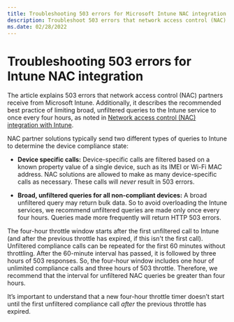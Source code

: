```yaml
---
title: Troubleshooting 503 errors for Microsoft Intune NAC integration
description: Troubleshoot 503 errors that network access control (NAC) partners receive from Intune, and learn about the four-hour throttle window for unfiltered queries.
ms.date: 02/28/2022
---
```

# Troubleshooting 503 errors for Intune NAC integration

The article explains 503 errors that network access control (NAC) partners receive from Microsoft Intune. Additionally, it describes the recommended best practice of limiting broad, unfiltered queries to the Intune service to once every four hours, as noted in [Network access control (NAC) integration with Intune](/mem/intune/protect/network-access-control-integrate).

NAC partner solutions typically send two different types of queries to Intune to determine the device compliance state:

- **Device specific calls:** Device-specific calls are filtered based on a known property value of a single device, such as its IMEI or Wi-Fi MAC address. NAC solutions are allowed to make as many device-specific calls as necessary. These calls will *never* result in 503 errors.

- **Broad, unfiltered queries for all non-compliant devices:** A broad unfiltered query may return bulk data. So to avoid overloading the Intune services, we recommend unfiltered queries are made only once every four hours. Queries made more frequently will return HTTP 503 errors.

The four-hour throttle window starts after the first unfiltered call to Intune (and after the previous throttle has expired, if this isn't the first call). Unfiltered compliance calls can be repeated for the first 60 minutes without throttling. After the 60-minute interval has passed, it is followed by three hours of 503 responses. So, the four-hour window includes one hour of unlimited compliance calls and three hours of 503 throttle. Therefore, we recommend that the interval for unfiltered NAC queries be greater than four hours.

It’s important to understand that a new four-hour throttle timer doesn’t start until the first unfiltered compliance call *after* the previous throttle has expired.
